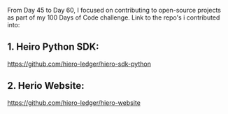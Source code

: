 From Day 45 to Day 60, I focused on contributing to open-source projects as part of my 100 Days of Code challenge.
Link to the repo's i contributed into:

## 1. Heiro Python SDK:
https://github.com/hiero-ledger/hiero-sdk-python

## 2. Herio Website:
https://github.com/hiero-ledger/hiero-website

